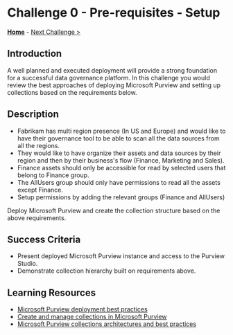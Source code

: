 # Challenge 0 - Pre-requisites - Setup

**[Home](../README.md)** - [Next Challenge >](./Challenge1.md)

## Introduction
A well planned and executed deployment will provide a strong foundation for a successful data governance platform. In this challenge you would review the best approaches of deploying Microsoft Purview and setting up collections based on the requirements below.

## Description
- Fabrikam has multi region presence (In US and Europe) and would like to have their governance tool to be able to scan all the data sources from all the regions.
- They would like to have organize their assets and data sources by their region and then by their business's flow (Finance, Marketing and Sales).
- Finance assets should only be accessible for read by selected users that belong to Finance group.
- The AllUsers group should only have permissions to read all the assets except Finance.
- Setup permissions by adding the relevant groups (Finance and AllUsers)

Deploy Microsoft Purview and create the collection structure based on the above requirements.

## Success Criteria
- Present deployed Microsoft Purview instance and access to the Purview Studio.
- Demonstrate collection hierarchy built on requirements above.

## Learning Resources
- [Microsoft Purview deployment best practices](https://docs.microsoft.com/en-us/azure/purview/deployment-best-practices)
- [Create and manage collections in Microsoft Purview](https://docs.microsoft.com/en-us/azure/purview/how-to-create-and-manage-collections)
- [Microsoft Purview collections architectures and best practices](https://docs.microsoft.com/en-us/azure/purview/concept-best-practices-collections)
